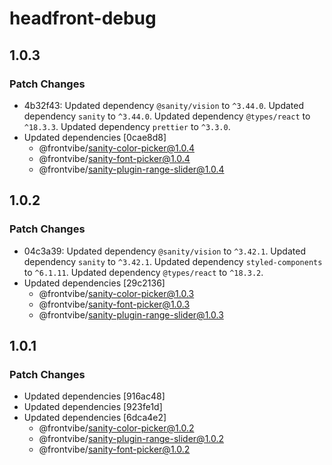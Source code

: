 # headfront-debug

## 1.0.3

### Patch Changes

- 4b32f43: Updated dependency `@sanity/vision` to `^3.44.0`.
  Updated dependency `sanity` to `^3.44.0`.
  Updated dependency `@types/react` to `^18.3.3`.
  Updated dependency `prettier` to `^3.3.0`.
- Updated dependencies [0cae8d8]
  - @frontvibe/sanity-color-picker@1.0.4
  - @frontvibe/sanity-font-picker@1.0.4
  - @frontvibe/sanity-plugin-range-slider@1.0.4

## 1.0.2

### Patch Changes

- 04c3a39: Updated dependency `@sanity/vision` to `^3.42.1`.
  Updated dependency `sanity` to `^3.42.1`.
  Updated dependency `styled-components` to `^6.1.11`.
  Updated dependency `@types/react` to `^18.3.2`.
- Updated dependencies [29c2136]
  - @frontvibe/sanity-color-picker@1.0.3
  - @frontvibe/sanity-font-picker@1.0.3
  - @frontvibe/sanity-plugin-range-slider@1.0.3

## 1.0.1

### Patch Changes

- Updated dependencies [916ac48]
- Updated dependencies [923fe1d]
- Updated dependencies [6dca4e2]
  - @frontvibe/sanity-color-picker@1.0.2
  - @frontvibe/sanity-plugin-range-slider@1.0.2
  - @frontvibe/sanity-font-picker@1.0.2
